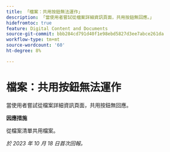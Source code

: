 ```yaml
---
title: 「檔案：共用按鈕無法運作」
description: 「當使用者嘗試從檔案詳細資訊頁面，共用按鈕無回應。」
hidefromtoc: true
feature: Digital Content and Documents
source-git-commit: bbb284cd791d40f1e98ebd5827d3ee7abce261da
workflow-type: tm+mt
source-wordcount: '60'
ht-degree: 8%

---
```



# 檔案：共用按鈕無法運作

當使用者嘗試從檔案詳細資訊頁面，共用按鈕無回應。

**因應措施**

從檔案清單共用檔案。

_於 2023 年 10 月 18 日首次回報。_
